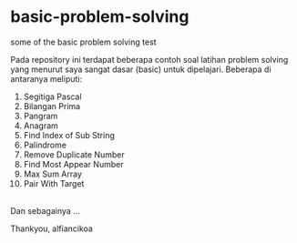 # basic-problem-solving
some of the basic problem solving test

Pada repository ini terdapat beberapa contoh soal latihan problem solving yang menurut saya sangat dasar (basic) untuk dipelajari. Beberapa di antaranya meliputi:
1. Segitiga Pascal
2. Bilangan Prima
3. Pangram
4. Anagram 
5. Find Index of Sub String
6. Palindrome
7. Remove Duplicate Number
8. Find Most Appear Number
9. Max Sum Array
10. Pair With Target

<br>
Dan sebagainya ...

Thankyou,
alfiancikoa
